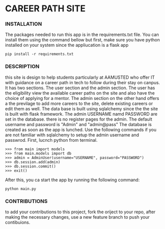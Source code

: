 # CAREER PATH SITE

### INSTALLATION 
The packages needed to run this app is in the requirements.txt file. You can install them using the command bellow but first, make sure you have python installed on your system since the appliucation is a flask app

```
pip install -r requirements.txt
```

### DESCRIPTION
this site is design to help students particularly at AAMUSTED who offer IT with guidance on a career path in tech to follow during their stay on canpus. It has two sections. The user section and the admin section. The user has the eligibility view the available career paths on the site and also have the choice of applying for a mentor. 
The admin section on the other hand offers a the previlage to add more careers to the site, delete existing careers or edit them as well. 
The data base is built using sqlalchemy since the the site is built with flask framework.
The admin USERNAME namd PASSWORD are set in the database. there is no register pages for the admin. The default username and password is "Admin" and "admin@pass"
The database is created as soon as the app is lunched. Use the following commands if you are not familiar with sqlalchemy to setup the admin username and passwrod.
First, lucnch python from terminal.
```
>>> from main import models 
>>> from main.models import db
>>> admin = AdminUser(username="USERNAME", password="PASSWORD")
>>> db.session.add(admin)
>>> db.session.commit()
>>> exit()
```

After this, you ca start the app by running the following command:
```
python main.py
```

### CONTRIBUTIONS
to add your contributions to this project, fork the oriject to your repo, after making the necessary changes, use a new feature branch to push your contibuions.
